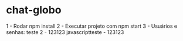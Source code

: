 # chat-globo
1 - Rodar npm install 
2 - Executar projeto com npm start
3 - Usuários e senhas:
        teste 2 - 123123
        javascriptteste - 123123
